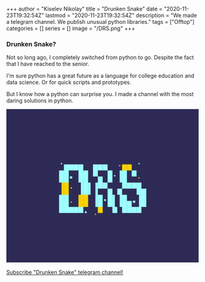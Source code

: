 +++
author = "Kiselev Nikolay"
title = "Drunken Snake"
date = "2020-11-23T19:32:54Z"
lastmod = "2020-11-23T19:32:54Z"
description = "We made a telegram channel. We publish unusual python libraries."
tags = ["Offtop"]
categories = []
series = []
image = "/DRS.png"
+++

### Drunken Snake?

Not so long ago, I completely switched from python to go. Despite the fact that I have reached to the senior.

I'm sure python has a great future as a language for college education and data science. Or for quick scripts and prototypes.

But I know how a python can surprise you. I made a channel with the most daring solutions in python.

![](DRS.png)

[Subscribe "Drunken Snake" telegram channel!](https://t.me/drunkensnake)
